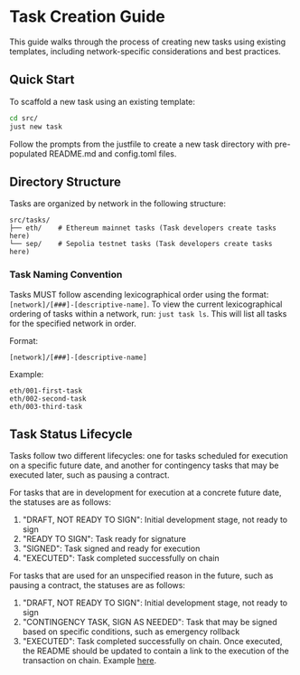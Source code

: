 # Task Creation Guide

This guide walks through the process of creating new tasks using existing templates, including network-specific considerations and best practices.

## Quick Start

To scaffold a new task using an existing template:

```bash
cd src/
just new task
```

Follow the prompts from the justfile to create a new task directory with pre-populated README.md and config.toml files.

## Directory Structure

Tasks are organized by network in the following structure:

```
src/tasks/
├── eth/    # Ethereum mainnet tasks (Task developers create tasks here)
└── sep/    # Sepolia testnet tasks (Task developers create tasks here)
```

### Task Naming Convention

Tasks MUST follow ascending lexicographical order using the format: `[network]/[###]-[descriptive-name]`.
To view the current lexicographical ordering of tasks within a network, run: `just task ls`. 
This will list all tasks for the specified network in order.

Format:
```
[network]/[###]-[descriptive-name]
```
Example:
```
eth/001-first-task
eth/002-second-task
eth/003-third-task
```

## Task Status Lifecycle

Tasks follow two different lifecycles: one for tasks scheduled for execution on a specific future date, and another for contingency tasks that may be executed later, such as pausing a contract.

For tasks that are in development for execution at a concrete future date, the statuses are as follows:

1. "DRAFT, NOT READY TO SIGN": Initial development stage, not ready to sign
2. "READY TO SIGN": Task ready for signature
3. "SIGNED": Task signed and ready for execution
4. "EXECUTED": Task completed successfully on chain

For tasks that are used for an unspecified reason in the future, such as pausing a contract, the statuses are as follows:

1. "DRAFT, NOT READY TO SIGN": Initial development stage, not ready to sign
2. "CONTINGENCY TASK, SIGN AS NEEDED": Task that may be signed based on specific conditions, such as emergency rollback
3. "EXECUTED": Task completed successfully on chain. Once executed, the README should be updated to contain a link to the execution of the transaction on chain. Example [here](https://github.com/ethereum-optimism/superchain-ops/pull/543/files).